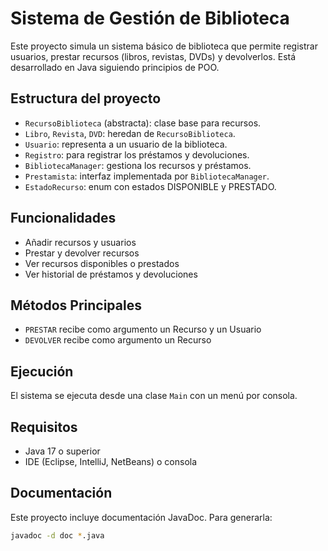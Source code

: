 #  Sistema de Gestión de Biblioteca

Este proyecto simula un sistema básico de biblioteca que permite registrar usuarios, prestar recursos (libros, revistas, DVDs) y devolverlos. Está desarrollado en Java siguiendo principios de POO.

##  Estructura del proyecto

- `RecursoBiblioteca` (abstracta): clase base para recursos.
- `Libro`, `Revista`, `DVD`: heredan de `RecursoBiblioteca`.
- `Usuario`: representa a un usuario de la biblioteca.
- `Registro`: para registrar los préstamos y devoluciones.
- `BibliotecaManager`: gestiona los recursos y préstamos.
- `Prestamista`: interfaz implementada por `BibliotecaManager`.
- `EstadoRecurso`: enum con estados DISPONIBLE y PRESTADO.

##  Funcionalidades

- Añadir recursos y usuarios
- Prestar y devolver recursos
- Ver recursos disponibles o prestados
- Ver historial de préstamos y devoluciones

##   Métodos Principales
- `PRESTAR` recibe como argumento un Recurso y un Usuario
- `DEVOLVER` recibe como argumento un Recurso


##  Ejecución

El sistema se ejecuta desde una clase `Main` con un menú por consola.

##  Requisitos

- Java 17 o superior
- IDE (Eclipse, IntelliJ, NetBeans) o consola

##  Documentación

Este proyecto incluye documentación JavaDoc.
Para generarla:
```bash
javadoc -d doc *.java